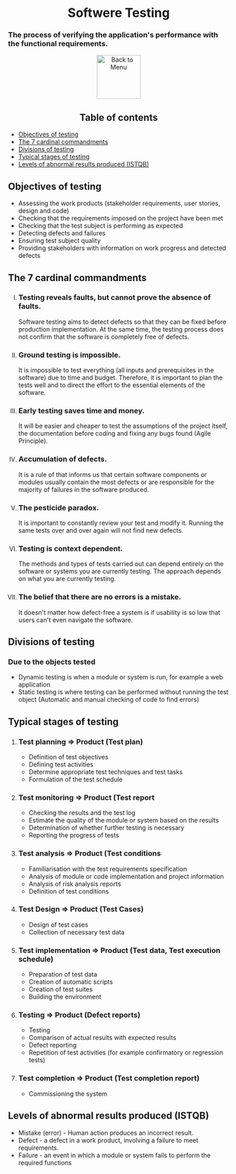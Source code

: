 <h1 align="center">Softwere Testing</h1>
<h3>The process of verifying the application's performance with the functional requirements.
</h3>
<div align="center">
<a href=https://github.com/Prime2390/Prime2390/blob/main/Notes/MyNote.md>
    <img src="https://raw.githubusercontent.com/Prime2390/Prime2390/refs/heads/main/Icons/DALL·E%202024-11-11%2022.20.53%20-%20A%20minimalistic%20and%20modern%20icon%20representing%20'Back%20to%20Menu'.%20The%20icon%20should%20feature%20an%20arrow%20pointing%20to%20a%20menu%20or%20list%20symbol%2C%20indicating%20navigation%20.webp" alt="Back to Menu" style="width:100px;height:100px;">
</a>
</div>

<h2 id=0 align="center">Table of contents</h2>
<ul>
  <li><a href="#1">Objectives of testing</a></li>
  <li><a href="#2">The 7 cardinal commandments</a></li>
  <li><a href="#3">Divisions of testing</a></li>
  <li><a href="#4">Typical stages of testing</a></li>
  <li><a href="#5">Levels of abnormal results produced (ISTQB)</a></li>
</ul>

<h2 id=1 >Objectives of testing</h2>
<ul>
  <li>Assessing the work products (stakeholder requirements, user stories, design and code)</li>
  <li>Checking that the requirements imposed on the project have been met</li>
  <li>Checking that the test subject is performing as expected</li>
  <li>Detecting defects and failures</li>
  <li>Ensuring test subject quality</li>
  <li>Providing stakeholders with information on work progress and detected defects</li>
</ul>

<h2 id=2 >The 7 cardinal commandments</h2>
<ol type="I" >
<li><h3>Testing reveals faults, but cannot prove the absence of faults.</h3>
    <p>Software testing aims to detect defects so that they can be fixed before production implementation. At the same time, the testing process does not confirm that the software is completely free of defects.
</p></li>
<li>
  <h3>Ground testing is impossible.</h3>
  <p>It is impossible to test everything (all inputs and prerequisites in the software) due to time and budget. Therefore, it is important to plan the tests well and to direct the effort to the essential elements of the software.</p>
</li>
<li>
  <h3>Early testing saves time and money.</h3>
  <p>It will be easier and cheaper to test the assumptions of the project itself, the documentation before coding and fixing any bugs found (Agile Principle).</p>
</li>
<li>
  <h3>Accumulation of defects.</h3>
  <p>It is a rule of that informs us that certain software components or modules usually contain the most defects or are responsible for the majority of failures in the software produced.</p>
</li>
<li>
<h3>The pesticide paradox.</h3>
  <p>It is important to constantly review your test and modify it. Running the same tests over and over again will not find new defects.</p>
</li>
<li>
  <h3> Testing is context dependent.</h3>
  <p>The methods and types of tests carried out can depend entirely on the software or systems you are currently testing. The approach depends on what you are currently testing.</p>
</li>
<li>
  <h3>The belief that there are no errors is a mistake.</h3>
  <p>It doesn't matter how defect-free a system is if usability is so low that users can't even navigate the software.</p>
</li>
</ol>

<h2 id=3 >Divisions of testing</h2>
<h3>Due to the objects tested</h3>
<ul>
  <li>Dynamic testing is when a module or system is run, for example a web application
</li>
  <li>Static testing is where testing can be performed without running the test object (Automatic and manual checking of code to find errors)</li>
</ul>
<h2 id=4 >Typical stages of testing</h2>
<ol>
  <li>
    <h3>Test planning => Product (Test plan)</h3>
  <ul>
    <li>Definition of test objectives</li>
    <li>Defining test activities</li>
    <li>Determine appropriate test techniques and test tasks</li>
    <li>Formulation of the test schedule</li>
  </li></ul>
    
  <li>
    <h3>Test monitoring => Product (Test report</h3>
    <ul>
      <li>Checking the results and the test log </li>
      <li>Estimate the quality of the module or system based on the results</li>
      <li>Determination of whether further testing is necessary</li>
      <li>Reporting the progress of tests</li>
    </ul>
  </li>
  
  <li>
    <h3>Test analysis => Product (Test conditions</h3>
    <ul>
      <li>Familiarisation with the test requirements specification</li>
      <li>Analysis of module or code implementation and project information</li>
      <li>Analysis of risk analysis reports</li>
      <li>Definition of test conditions</li>
    </ul>
  </li>

   <li>
    <h3>Test Design => Product (Test Cases)</h3>
    <ul>
      <li>Design of test cases</li>
      <li>Collection of necessary test data</li>
    </ul>
  </li>

   <li>
    <h3>Test implementation => Product (Test data, Test execution schedule)</h3>
    <ul>
      <li>Preparation of test data</li>
      <li>Creation of automatic scripts</li>
      <li>Creation of test suites</li>
      <li>Building the environment</li>
    </ul>
  </li>

   <li>
    <h3>Testing => Product (Defect reports)</h3>
    <ul>
      <li>Testing</li>
      <li>Comparison of actual results with expected results</li>
      <li>Defect reporting</li>
      <li>Repetition of test activities (for example confirmatory or regression tests)</li>
    </ul>
  </li>

   <li>
    <h3>Test completion => Product (Test completion report)</h3>
    <ul>
      <li>Commissioning the system</li>
    </ul>
  </li>
  
</ol>


<h2 id=5 >Levels of abnormal results produced (ISTQB)</h2>
<ul>
  <li>Mistake (error) - Human action produces an incorrect result.</li>
  <li>Defect - a defect in a work product, involving a failure to meet requirements.</li>
  <li>Failure - an event in which a module or system fails to perform the required functions</li>
</ul>
